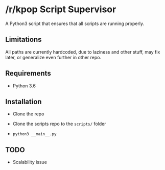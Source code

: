 # /r/kpop Script Supervisor

A Python3 script that ensures that all scripts are running properly.

## Limitations

All paths are currently hardcoded, due to laziness and other stuff, may fix later, or generalize even further in other repo.

## Requirements

* Python 3.6

## Installation

* Clone the repo

* Clone the scripts repo to the `scripts/` folder

* `python3 __main__.py`

## TODO

* Scalability issue